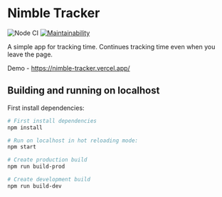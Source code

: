 # Nimble Tracker

![Node CI](https://github.com/siniiitsa/nimble-tracker/workflows/Node%20CI/badge.svg)
[![Maintainability](https://api.codeclimate.com/v1/badges/1c395470070a5df94066/maintainability)](https://codeclimate.com/github/siniiitsa/nimble-tracker/maintainability)

A simple app for tracking time. Continues tracking time even when you leave the page.

Demo - https://nimble-tracker.vercel.app/

## Building and running on localhost

First install dependencies:

```sh
# First install dependencies
npm install

# Run on localhost in hot reloading mode:
npm start

# Create production build
npm run build-prod

# Create development build
npm run build-dev
```
